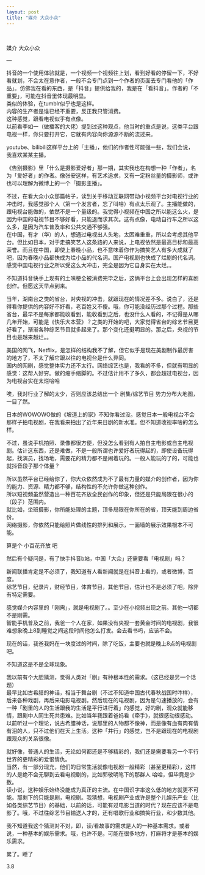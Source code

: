 ```yaml
---
layout: post
title: "媒介 大众小众"
---
```


  
&nbsp;
&nbsp;



媒介 大众小众

—

抖音的一个使用体验就是，一个视频一个视频往上划，看到好看的停留一下，不好看就划，不会太在意作者，一般不会专门点到一个作者的页面去专门看他的「作品」。仿佛我在看的东西，是「抖音」提供给我的，我是在「看抖音」。作者的「不重要」，可能在抖音里体现最明显。
<br>类似的体验，在tumblr似乎也是这样。
<br>内容的生产者是谁已经不重要，反正我只管消费。
<br>这种感觉，跟看电视似乎有点像。
<br>以前看李如一（做播客的大佬）提到过这种观点，他当时的重点是说，这类平台跟电视一样，你只要打开它，它就有内容向你源源不断的流过来。

youtube、bilibili这样平台上的「主播」，他们的作者性可能强一些，我们会说，我喜欢某某主播。

《告别摄影》里「什么是摄影爱好者」那一期，其实我也在构想一种「作者」，名为「爱好者」的作者。像张安这样，有艺术追求，又有一定粉丝量的摄影师，或许也可以理解为微博上的一个「摄影主播」。

不过，在看大众小众那篇帖子，读到关于移动互联网带动小视频平台对电视行业的冲击时，我感觉那个人（第一个发言者，忘了叫啥）有点太乐观了。主播能做的，跟电视台能做的，依然不是一个量级的。我觉得小视频在中国之所以能这么火，是因为中国的电视节目不够好看，只能退而求其次。这有点像，电动自行车之所以这么多，是因为汽车普及率和公共交通不够强。
<br>在中国，有才（华）的人，想通过电视出人头地，太困难重重，所以会考虑其他平台。但比如日本，对于走搞笑艺人这条路的人来说，上电视依然是最高目标和最高荣誉。而且在中国，即使上春晚小品，也不意味着你作为搞笑艺人有多大成就了吧，因为春晚小品都快成为烂小品的代名词。国产电视剧也快成了烂剧的代名词。感觉中国电视行业之所以受这么大冲击，完全是因为它自身实在太烂。。

不知道抖音快手上现有的土味梗全被消费完毕之后，这俩平台上会出现怎样的喜剧创作。但愿这天早点到来。

当年，湖南台之类的省台，对央视的冲击，就跟现在的情况差不多。说白了，还是得看你提供的内容好不好看，老百姓又不傻。哦，你可能没经历过那个过程。那些省台，最早不是每家都能收看到，能收看到之后，也没什么人看的，不记得是从哪几年开始，可能是《快乐大本营》？之类的开始的吧，大家觉得省台的综艺节目更好看了，渐渐各种综艺节目就多起来了。那个变化还挺明显的。那之后，央视的节目也是越来越烂。。

美国的网飞，Netflix，是怎样的结构我不了解，但它似乎是现在美剧制作最厉害的地方了，不太了解它跟以往的电视台是什么异同。
<br>国内的网剧，感觉整体实力还不太行。网络综艺也是，我看的不多，但就有明显的感觉：这帮人好穷。做的缩手缩脚的。不过估计用不了多久，都会超过电视台，因为电视台实在太烂哈哈

唉，我对行业了解的太少，否则应该总结出一个 剧集/综艺节目 势力分布大地图，一目了然。

日本的WOWOWO做的《坡道上的家》不知你看过没。感觉日本一般电视台不会那样子拍电视剧，在我看来拍出了近年来日剧的新水准。但不知道收视率啥的怎么样。

不过，虽说手机拍照、录像都很方便，但没怎么看到有人拍自主电影或自主电视剧。估计这东西，还是难做，不是一般所谓也许爱好者玩得起的，即使设备玩得起，找演员，找场地，需要花的精力都不是闹着玩的。一般人能玩的了的，可能也就抖音段子那个体量？

所以虽然平台已经给你了，你大众依然成为不了最有力量的媒介的创作者，因为你的能力、资源、精力都不够，结构性的不允许你做这种创作。
<br>所以短视频虽然营造出一种百花齐放全民创作的印象，但还是只能局限在很小的（段子）范围内。
<br>就比如，坐班摄影，你所能处理的主题，顶多局限在你所在的省，顶天能到周边省份。
<br>网络摄影，你依然只能给照片做线性的排列和展示，一面墙的展示效果根本不可能。

算是个 小百花齐放 吧

然后有个疑问是，有了快手抖音b站，中国「大众」还需要看「电视剧」吗？

新闻联播肯定是不必须了，我知道有人看新闻就是在抖音上看的，或者微博，百度。
<br>综艺节目，纪录片，财经节目，体育节目，其他节目，估计也不是必须了吧，除非有特定需要。

感觉媒介内容里的「刚需」，就是电视剧了。。至少在小视频出现之前。其他一切都不是刚需。
<br>智能手机普及之前，我爸一个人在家，如果没有央视一套黄金时间的电视剧，我很难想象晚上8到睡觉之间这段时间他怎么打发。会去看书吗，应该不会。

现在的话，我爸我妈在一块度过的时间，除了吃饭，主要也就是晚上8点的电视剧吧。

不知道这是不是全球现象。

我以前有个大胆猜测，觉得人类对「剧」有种根本性的需求。（这已经是另一个话题）
<br>最早比如古希腊的神话，相当于舞台剧（不过不知道中国古代春秋战国时咋样），后来各种戏剧，再后来电影电视剧。然后现在的电视剧，因为是匀速播放的，会有一种「剧里的人的生活跟我的生活是平行进行着」的感觉，好的剧，观众就能移情，跟剧中人同生死共患难。比如当年我跟着爸妈看《牵手》，就很感动很感动。
<br>以前听过一个理论，说古希腊神话，说那里的人物都不像神，而是像有血有肉有情有泪的人，只不过他们在天上生活。这种「并行」的感觉，岂不是跟现在的电视剧跟观众的关系很像。

就好像，普通人的生活，无论如何都还是不够精彩的，我们还是需要看另一个平行世界的更精彩的爱恨情仇。
<br>当然，有一部分现充，他们的日常生活就像电视剧一般精彩（甚至更精彩），这样的人是绝不会无聊到去看电视剧的，比如郭敬明笔下的那群人 哈哈，但毕竟是少数。
<br>读小说，这种娱乐始终没能成为真正的主流。在中国识字率这么低的地方就更不可能。那剩下的只能是剧，电视剧。我猜想，电视剧产业或许是整个儿娱乐产业（比如各类综艺节目）的基础，以前的话，可能有过电影当道的时代？现在应该不是电影了。哦，不过往综艺节目输送人才的，还有唱歌行业和搞笑行业，和少数其他。

我不知道我这个猜测对不对，即，读/看故事的需求是人的一种基本需求。或者说，一种基本的娱乐需求。哦，也许不是。可能在很多地方，打麻将才是基本的娱乐需求。

累了。睡了



3.8